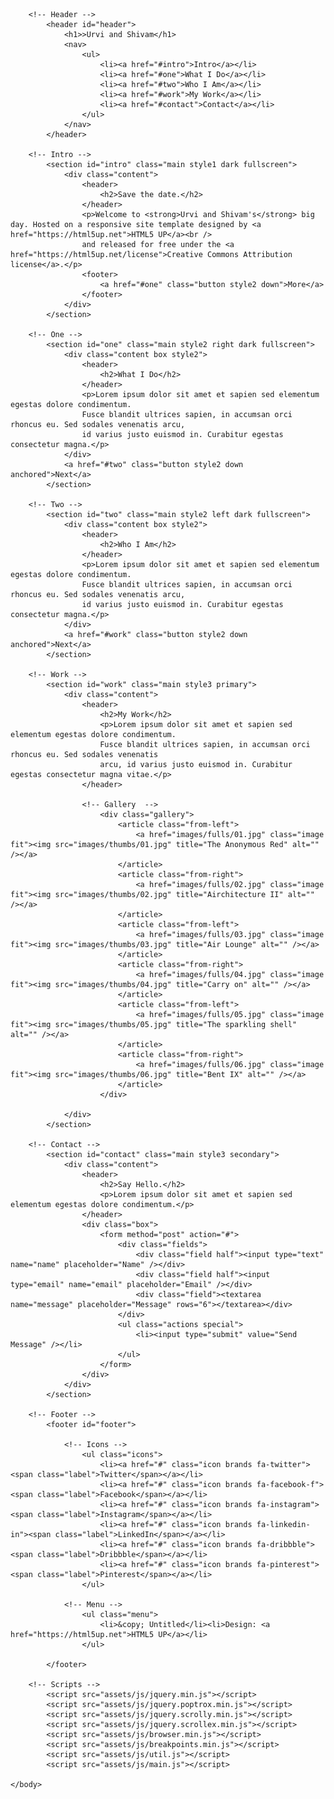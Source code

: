 <!DOCTYPE HTML>
<!--
	Big Picture by HTML5 UP
	html5up.net | @ajlkn
	Free for personal and commercial use under the CCA 3.0 license (html5up.net/license)
-->
<html>
	<head>
		<title> Urvi and Shivam </title>
		<meta charset="utf-8" />
		<meta name="viewport" content="width=device-width, initial-scale=1, user-scalable=no" />
		<link rel="stylesheet" href="assets/css/main.css" />
		<noscript><link rel="stylesheet" href="assets/css/noscript.css" /></noscript>
	</head>
	<body class="is-preload">

		<!-- Header -->
			<header id="header">
				<h1>>Urvi and Shivam</h1>
				<nav>
					<ul>
						<li><a href="#intro">Intro</a></li>
						<li><a href="#one">What I Do</a></li>
						<li><a href="#two">Who I Am</a></li>
						<li><a href="#work">My Work</a></li>
						<li><a href="#contact">Contact</a></li>
					</ul>
				</nav>
			</header>

		<!-- Intro -->
			<section id="intro" class="main style1 dark fullscreen">
				<div class="content">
					<header>
						<h2>Save the date.</h2>
					</header>
					<p>Welcome to <strong>Urvi and Shivam's</strong> big day. Hosted on a responsive site template designed by <a href="https://html5up.net">HTML5 UP</a><br />
					and released for free under the <a href="https://html5up.net/license">Creative Commons Attribution license</a>.</p>
					<footer>
						<a href="#one" class="button style2 down">More</a>
					</footer>
				</div>
			</section>

		<!-- One -->
			<section id="one" class="main style2 right dark fullscreen">
				<div class="content box style2">
					<header>
						<h2>What I Do</h2>
					</header>
					<p>Lorem ipsum dolor sit amet et sapien sed elementum egestas dolore condimentum.
					Fusce blandit ultrices sapien, in accumsan orci rhoncus eu. Sed sodales venenatis arcu,
					id varius justo euismod in. Curabitur egestas consectetur magna.</p>
				</div>
				<a href="#two" class="button style2 down anchored">Next</a>
			</section>

		<!-- Two -->
			<section id="two" class="main style2 left dark fullscreen">
				<div class="content box style2">
					<header>
						<h2>Who I Am</h2>
					</header>
					<p>Lorem ipsum dolor sit amet et sapien sed elementum egestas dolore condimentum.
					Fusce blandit ultrices sapien, in accumsan orci rhoncus eu. Sed sodales venenatis arcu,
					id varius justo euismod in. Curabitur egestas consectetur magna.</p>
				</div>
				<a href="#work" class="button style2 down anchored">Next</a>
			</section>

		<!-- Work -->
			<section id="work" class="main style3 primary">
				<div class="content">
					<header>
						<h2>My Work</h2>
						<p>Lorem ipsum dolor sit amet et sapien sed elementum egestas dolore condimentum.
						Fusce blandit ultrices sapien, in accumsan orci rhoncus eu. Sed sodales venenatis
						arcu, id varius justo euismod in. Curabitur egestas consectetur magna vitae.</p>
					</header>

					<!-- Gallery  -->
						<div class="gallery">
							<article class="from-left">
								<a href="images/fulls/01.jpg" class="image fit"><img src="images/thumbs/01.jpg" title="The Anonymous Red" alt="" /></a>
							</article>
							<article class="from-right">
								<a href="images/fulls/02.jpg" class="image fit"><img src="images/thumbs/02.jpg" title="Airchitecture II" alt="" /></a>
							</article>
							<article class="from-left">
								<a href="images/fulls/03.jpg" class="image fit"><img src="images/thumbs/03.jpg" title="Air Lounge" alt="" /></a>
							</article>
							<article class="from-right">
								<a href="images/fulls/04.jpg" class="image fit"><img src="images/thumbs/04.jpg" title="Carry on" alt="" /></a>
							</article>
							<article class="from-left">
								<a href="images/fulls/05.jpg" class="image fit"><img src="images/thumbs/05.jpg" title="The sparkling shell" alt="" /></a>
							</article>
							<article class="from-right">
								<a href="images/fulls/06.jpg" class="image fit"><img src="images/thumbs/06.jpg" title="Bent IX" alt="" /></a>
							</article>
						</div>

				</div>
			</section>

		<!-- Contact -->
			<section id="contact" class="main style3 secondary">
				<div class="content">
					<header>
						<h2>Say Hello.</h2>
						<p>Lorem ipsum dolor sit amet et sapien sed elementum egestas dolore condimentum.</p>
					</header>
					<div class="box">
						<form method="post" action="#">
							<div class="fields">
								<div class="field half"><input type="text" name="name" placeholder="Name" /></div>
								<div class="field half"><input type="email" name="email" placeholder="Email" /></div>
								<div class="field"><textarea name="message" placeholder="Message" rows="6"></textarea></div>
							</div>
							<ul class="actions special">
								<li><input type="submit" value="Send Message" /></li>
							</ul>
						</form>
					</div>
				</div>
			</section>

		<!-- Footer -->
			<footer id="footer">

				<!-- Icons -->
					<ul class="icons">
						<li><a href="#" class="icon brands fa-twitter"><span class="label">Twitter</span></a></li>
						<li><a href="#" class="icon brands fa-facebook-f"><span class="label">Facebook</span></a></li>
						<li><a href="#" class="icon brands fa-instagram"><span class="label">Instagram</span></a></li>
						<li><a href="#" class="icon brands fa-linkedin-in"><span class="label">LinkedIn</span></a></li>
						<li><a href="#" class="icon brands fa-dribbble"><span class="label">Dribbble</span></a></li>
						<li><a href="#" class="icon brands fa-pinterest"><span class="label">Pinterest</span></a></li>
					</ul>

				<!-- Menu -->
					<ul class="menu">
						<li>&copy; Untitled</li><li>Design: <a href="https://html5up.net">HTML5 UP</a></li>
					</ul>

			</footer>

		<!-- Scripts -->
			<script src="assets/js/jquery.min.js"></script>
			<script src="assets/js/jquery.poptrox.min.js"></script>
			<script src="assets/js/jquery.scrolly.min.js"></script>
			<script src="assets/js/jquery.scrollex.min.js"></script>
			<script src="assets/js/browser.min.js"></script>
			<script src="assets/js/breakpoints.min.js"></script>
			<script src="assets/js/util.js"></script>
			<script src="assets/js/main.js"></script>

	</body>
</html>